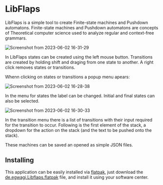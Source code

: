 # LibFlaps

LibFlaps is a simple tool to create Finite-state machines and Pushdown automatons.
Finite-state machines and Pushdown automatons are concepts of Theoretical computer science used to analyze regular and context-free grammars.

![Screenshot from 2023-06-02 16-31-29](https://github.com/qwertzuiopy/LibFlaps/assets/89102209/3d0bcfc5-2067-4f73-89a1-3e1bf5e6d46c)

In LibFlaps states can be created using the left mouse button. Transitions are created by holding shift and draging from one state to another. A right click removes states or transitions.

Whenn clicking on states or transitions a popup menu apears:

![Screenshot from 2023-06-02 16-28-38](https://github.com/qwertzuiopy/LibFlaps/assets/89102209/28cdb19d-05fa-4857-8b49-67dd1f10c137)


In the menu for states the label can be changed. Initial and final states can also be selected.

![Screenshot from 2023-06-02 16-30-33](https://github.com/qwertzuiopy/LibFlaps/assets/89102209/70cd7980-8407-4183-ae10-95fe499e577d)

In the transition menu there is a list of transitions with their input required for the transition to occur. Following is the first element of the stack, a dropdown for the action on the stack (and the text to be pushed onto the stack).

These machines can be saved an opened as simple JSON files.

## Installing
This application can be easily installed via [flatpak](https://flatpak.org/setup/), just download the [de.egwagi.Libflaps.flatpak](https://github.com/qwertzuiopy/LibFlaps/blob/main/de.egwagi.Libflaps.flatpak) file, and install it using your software center.
